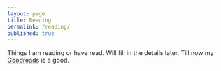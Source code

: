 ```yaml
---
layout: page
title: Reading
permalink: /reading/
published: true
---
```


Things I am reading or have read. Will fill in the details later. Till now my [Goodreads](https://www.goodreads.com/author/show/14159157.Dharmesh_Kakadia) is a good.
